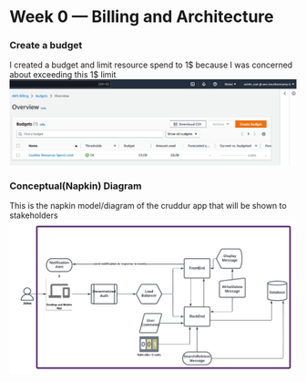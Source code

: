 # Week 0 — Billing and Architecture

### Create a budget
I created a budget and limit resource spend to 1$ because I was concerned about exceeding this 1$ limit
![Budget Limit](assets/week0/budget_limit.png)

### Conceptual(Napkin) Diagram
This is the napkin model/diagram of the cruddur app that will be shown to stakeholders
![Conceptual Design](assets/week0/conceptual-design-of-cruddur.png)
